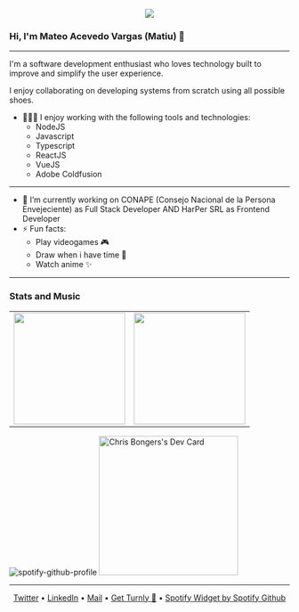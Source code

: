 <div align="center">
  <p align="center">
      <a href="https://github.com/turnly" target="_blank" rel="noopener">
          <img src="https://raw.githubusercontent.com/turnly/turnly/develop/docs/assets/twitter-banner.png" />
      </a>
  </p>
</div>

### Hi, I'm Mateo Acevedo Vargas (Matiu) 👋

---

I'm a software development enthusiast who loves technology built to improve and simplify the user experience.

I enjoy collaborating on developing systems from scratch using all possible shoes.

- 🧑🏻‍💻 I enjoy working with the following tools and technologies:
  - NodeJS
  - Javascript 
  - Typescript
  - ReactJS
  - VueJS
  - Adobe Coldfusion

---

- 🔭 I’m currently working on CONAPE (Consejo Nacional de la Persona Envejeciente) as Full Stack Developer AND HarPer SRL as Frontend Developer 
- ⚡ Fun facts:
  - Play videogames 🎮
  - Draw when i have time 🎨
  - Watch anime ✨

---
### Stats and Music
<table cellpadding="0">
  <tr style="padding: 0">
    <!-- GitHub Stats Card -->  
    <td valign="top"><img height="200" src="https://github-readme-stats.vercel.app/api?username=ooaatss&count_private=true&show_icons=true&theme=dark"/></td>
    <!-- GitHub Top Language Card -->
    <td valign="top"><img height="200" src="https://github-readme-stats.vercel.app/api/top-langs/?username=ooaatss&layout=compact&theme=dark"/></td>
  </tr>
</table> 

![spotify-github-profile](https://spotify-github-profile.vercel.app/api/view?uid=klokfredo&cover_image=true&theme=default&show_offline=false&background_color=121212&interchange=false&bar_color_cover=true)
<a href="https://app.daily.dev/DailyDevTips"><img src="https://github.com/ooaatss/ooaatss/blob/main/devcard.svg" width="250" alt="Chris Bongers's Dev Card"/></a>


---
<p align="center">
  <a href="https://twitter.com/matiuudev">Twitter</a> •
  <a href="https://do.linkedin.com/in/mateo-acevedo-b07a72202">LinkedIn</a> •
  <a href="mailto:mateoacevedo809@gmail.com">Mail</a> •
  <a href="https://turnly.app">Get Turnly 🚀</a> •
  <a href="https://github.com/kittinan/spotify-github-profile">Spotify Widget by Spotify Github </a>
</p>

